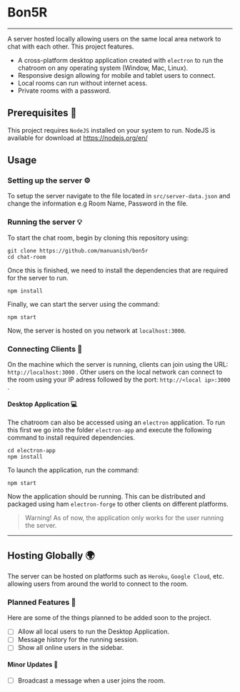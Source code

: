 # **Bon5R**
---

A server hosted locally allowing users on the same local area network to chat with each other. This project features.

- A cross-platform desktop application created with `electron` to run the chatroom on any operating system (Window, Mac, Linux).
- Responsive design allowing for mobile and tablet users to connect.
- Local rooms can run without internet acess.
- Private rooms with a password.

## **Prerequisites** 💾
This project requires `NodeJS` installed on your system to run. NodeJS is available for download at https://nodejs.org/en/

## **Usage**
### **Setting up the server** ⚙️
To setup the server navigate to the file located in `src/server-data.json` and change the information e.g Room Name, Password in the file.

### **Running the server** 💡
To start the chat room, begin by cloning this repository using:

```
git clone https://github.com/manuanish/bon5r
cd chat-room
```

Once this is finished, we need to install the dependencies that are required for the server to run.

```
npm install
```

Finally, we can start the server using the command:
```
npm start
```
Now, the server is hosted on you network at `localhost:3000`.
### **Connecting Clients** 🔌
On the machine which the server is running, clients can join using the URL: `http://localhost:3000` . Other users on the local network can connect to the room using your IP adress followed by the port: `http://<local ip>:3000` .

#### **Desktop Application** 💻
The chatroom can also be accessed using an `electron` application. To run this first we go into the folder `electron-app` and execute the following command to install required dependencies.
```
cd electron-app
npm install
```
To launch the application, run the command:
```
npm start
```
Now the application should be running. This can be distributed and packaged using ham `electron-forge` to other clients on different platforms.

> Warning! As of now, the application only works for the user running the server.

---

## **Hosting Globally** 🌍
The server can be hosted on platforms such as `Heroku`, `Google Cloud`, etc. allowing users from around the world to connect to the room. 

### **Planned Features** 💭
Here are some of the things planned to be added soon to the project.
- [ ] Allow all local users to run the Desktop Application.
- [ ] Message history for the running session.
- [ ] Show all online users in the sidebar.

#### **Minor Updates** 🔨
- [ ] Broadcast a message when a user joins the room.
